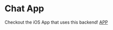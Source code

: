 # Chat App

Checkout the iOS App that uses this backend! [APP](https://github.com/m4nz/ChattyAppiOS)
